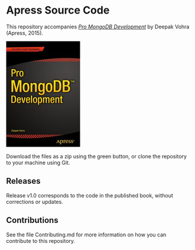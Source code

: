 # Apress Source Code

This repository accompanies [*Pro MongoDB Development*](http://www.apress.com/9781484215999) by Deepak Vohra (Apress, 2015).

![Cover image](9781484215999.jpg)

Download the files as a zip using the green button, or clone the repository to your machine using Git.

## Releases

Release v1.0 corresponds to the code in the published book, without corrections or updates.

## Contributions

See the file Contributing.md for more information on how you can contribute to this repository.
